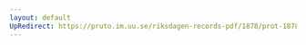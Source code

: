 ```yaml
---
layout: default
UpRedirect: https://pruto.im.uu.se/riksdagen-records-pdf/1878/prot-1878--fk--013/prot-1878--fk--013_001.pdf
---
```

